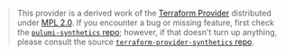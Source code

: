> This provider is a derived work of the [Terraform Provider](https://github.com/splunk/terraform-provider-synthetics)
> distributed under [MPL 2.0](https://www.mozilla.org/en-US/MPL/2.0/). If you encounter a bug or missing feature,
> first check the [`pulumi-synthetics` repo](https://github.com/displayr/pulumi-signalfx-synthetics/issues); however, if that doesn't turn up anything,
> please consult the source [`terraform-provider-synthetics` repo](https://github.com/splunk/terraform-provider-synthetics/issues).